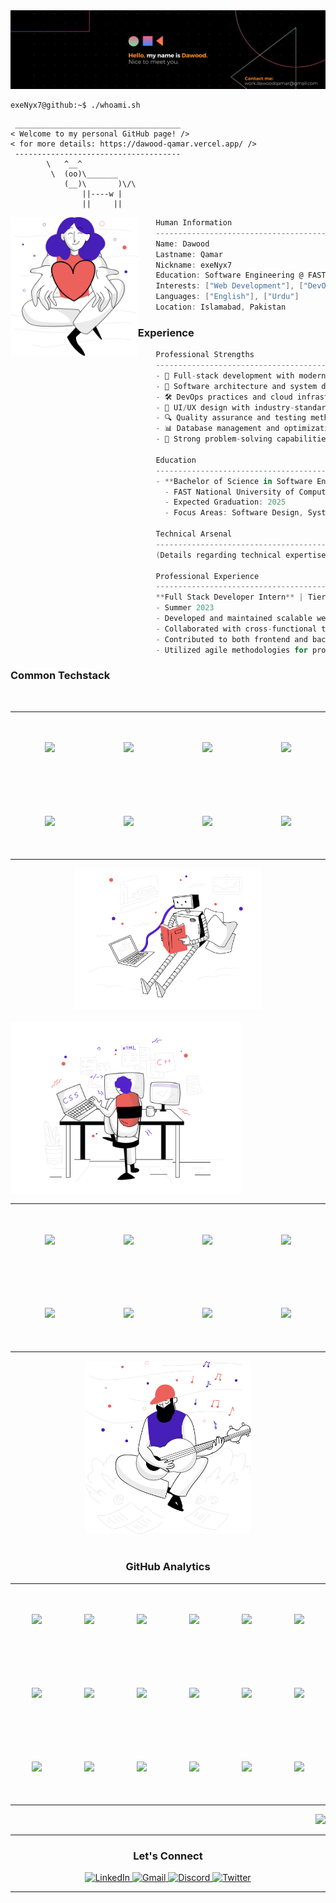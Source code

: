 <div align="center">
  <img src="./resources/Banner.png" alt="Header" />
</div>




```console
exeNyx7@github:~$ ./whoami.sh
```
```
 _____________________________________
< Welcome to my personal GitHub page! />
< for more details: https://dawood-qamar.vercel.app/ />
 ------------------------------------- 
        \   ^__^
         \  (oo)\_______
            (__)\       )\/\
                ||----w |
                ||     ||
```
<img align="left" src="./resources/svg/givingback.svg" height="222px"/>

```csharp
    Human Information
    ------------------------------------------
    Name: Dawood
    Lastname: Qamar
    Nickname: exeNyx7
    Education: Software Engineering @ FAST-NUCES
    Interests: ["Web Development"], ["DevOps"], ["System Design"], ["AI/ML"]
    Languages: ["English"], ["Urdu"]
    Location: Islamabad, Pakistan
```





### Experience

```csharp
    Professional Strengths
    ------------------------------------------
    - 🚀 Full-stack development with modern technologies
    - 🔧 Software architecture and system design
    - 🛠️ DevOps practices and cloud infrastructure
    - 🎨 UI/UX design with industry-standard tools
    - 🔍 Quality assurance and testing methodologies
    - 📊 Database management and optimization
    - 🎯 Strong problem-solving capabilities

    Education
    ------------------------------------------
    - **Bachelor of Science in Software Engineering**
      - FAST National University of Computer and Emerging Sciences, Islamabad
      - Expected Graduation: 2025
      - Focus Areas: Software Design, Systems Architecture, Cloud Computing

    Technical Arsenal
    ------------------------------------------
    (Details regarding technical expertise)

    Professional Experience
    ------------------------------------------
    **Full Stack Developer Intern** | Tier5 Solutions
    - Summer 2023
    - Developed and maintained scalable web applications using modern JavaScript frameworks
    - Collaborated with cross-functional teams to implement robust solutions
    - Contributed to both frontend and backend development lifecycles
    - Utilized agile methodologies for project delivery

```

### Common Techstack
<br>

<div align="center">
    <table align="left">
        <tr>
            <td align="center" width="140" height="112.43">
                <img src="https://cdn.jsdelivr.net/gh/devicons/devicon/icons/javascript/javascript-original.svg" width="65px"/>
                <br />
            </td>
            <td align="center" width="140" height="112.43">
                <img src="https://cdn.jsdelivr.net/gh/devicons/devicon/icons/typescript/typescript-original.svg" width="65px"/>
                <br />
            </td>
            <td align="center" width="140" height="112.43">
                <img src="https://cdn.jsdelivr.net/gh/devicons/devicon/icons/html5/html5-original.svg" width="65px"/>
                <br />
            </td>
            <td align="center" width="140" height="112.43">
                <img src="https://cdn.jsdelivr.net/gh/devicons/devicon/icons/css3/css3-original.svg" width="65px"/>
                <br />
            </td>
        </tr>
        <tr>
            <td align="center" width="140" height="112.43">
                <img src="https://cdn.jsdelivr.net/gh/devicons/devicon/icons/c/c-original.svg" width="65px"/>
                <br />
            </td>
            <td align="center" width="140" height="112.43">
                <img src="https://cdn.jsdelivr.net/gh/devicons/devicon/icons/cplusplus/cplusplus-original.svg" width="65px"/>
                <br />
            </td>
            <td align="center" width="140" height="112.43">
                <img src="https://cdn.jsdelivr.net/gh/devicons/devicon/icons/csharp/csharp-original.svg" width="65px"/>
                <br />
            </td>
           <td align="center" width="140" height="112.43">
               <img src="https://cdn.jsdelivr.net/gh/devicons/devicon/icons/java/java-original.svg" width="65px"/>
               <br />
           </td>
        </tr>
    </table>
    <img src="./resources/svg/artificialintelligence.svg" height="225px"/>
</div>

<br>


<img align="left" src="./resources/svg/webdevelopment.svg" height="277px"/>
<be>
<div align="center" </div>
<div align="center">
    <table align="right">
        <tr>
            <td align="center" width="140" height="112.43">
                <img src="https://cdn.jsdelivr.net/gh/devicons/devicon/icons/nodejs/nodejs-original.svg" width="65px"/>
                <br />
            </td>
            <td align="center" width="140" height="112.43">
                <img src="https://cdn.jsdelivr.net/gh/devicons/devicon/icons/nextjs/nextjs-original.svg" width="65px"/>
                <br />
            </td>
            <td align="center" width="140" height="112.43">
                <img src="https://cdn.jsdelivr.net/gh/devicons/devicon/icons/nestjs/nestjs-original.svg" width="65px"/>
                <br />
            </td>
            <td align="center" width="140" height="112.43">
                <img src="https://cdn.jsdelivr.net/gh/devicons/devicon/icons/express/express-original.svg" width="65px"/>
                <br />
            </td>
        </tr>
        <tr>
            <td align="center" width="140" height="112.43">
                <img src="https://cdn.jsdelivr.net/gh/devicons/devicon/icons/materialui/materialui-original.svg" width="65px"/>
                <br />
            </td>
            <td align="center" width="140" height="112.43">
                <img src="https://cdn.jsdelivr.net/gh/devicons/devicon/icons/react/react-original.svg" width="65px"/>
                <br />
            </td>
            <td align="center" width="140" height="112.43">
                <img src="https://cdn.jsdelivr.net/gh/devicons/devicon/icons/spring/spring-original.svg" width="65px"/>
                <br />
            </td>
            <td align="center" width="140" height="112.43">
              <img src="https://cdn.jsdelivr.net/gh/devicons/devicon/icons/dot-net/dot-net-original.svg" width="65px"/>
              <br />
            </td>
        </tr>
    </table>
    <img src="./resources/svg/inspiration.svg" height="277px"/>
</div>
<br>


### GitHub Analytics

<div align="center">
    <table align="center">
        <tr>
            <td align="center" width="120" height="105.43">
                <img src="https://cdn.simpleicons.org/ubuntu/E95420" width="50px"/>
                <br />
            </td>
            <td align="center" width="140" height="112.43">
                <img src="https://cdn.jsdelivr.net/gh/devicons/devicon/icons/vscode/vscode-original.svg" width="50px"/>
                <br />
            </td>
            <td align="center" width="140" height="112.43">
                <img src="https://cdn.jsdelivr.net/gh/devicons/devicon/icons/visualstudio/visualstudio-plain.svg" width="50px"/>
                <br />
            </td>
                        <td align="center" width="140" height="112.43">
                <img src="https://cdn.jsdelivr.net/gh/devicons/devicon/icons/mysql/mysql-original.svg" width="50px"/>
                <br />
            </td>
                        <td align="center" width="140" height="112.43">
                <img src="https://cdn.jsdelivr.net/gh/devicons/devicon/icons/microsoftsqlserver/microsoftsqlserver-plain.svg" width="50px"/>
                <br />
            </td>
                        <td align="center" width="140" height="112.43">
                <img src="https://cdn.jsdelivr.net/gh/devicons/devicon/icons/oracle/oracle-original.svg" width="50px"/>
                <br />
            </td>
        </tr>
        <tr>
            <td align="center" width="140" height="112.43">
                <img src="https://cdn.jsdelivr.net/gh/devicons/devicon/icons/figma/figma-original.svg" width="50px"/>
                <br />
            </td>
            <td align="center" width="140" height="112.43">
                <img src="https://cdn.jsdelivr.net/gh/devicons/devicon/icons/git/git-original.svg" width="50px"/>
                <br />
            </td>
            <td align="center" width="140" height="112.43">
                <img src="https://cdn.jsdelivr.net/gh/devicons/devicon/icons/mongodb/mongodb-original.svg" width="50px"/>
                <br />
            </td>
                      <td align="center" width="140" height="112.43">
                <img src="https://cdn.jsdelivr.net/gh/devicons/devicon/icons/gitlab/gitlab-original.svg" width="50px"/>
                <br />
            </td>
                      <td align="center" width="140" height="112.43">
                <img src="https://cdn.jsdelivr.net/gh/devicons/devicon/icons/jira/jira-original.svg" width="50px"/>
                <br />
            </td>
                      <td align="center" width="140" height="112.43">
                <img src="https://cdn.jsdelivr.net/gh/devicons/devicon/icons/firebase/firebase-plain.svg" width="50px"/>
                <br />
            </td>
        </tr>
              <tr>
            <td align="center" width="140" height="112.43">
                <img src="https://cdn.jsdelivr.net/gh/devicons/devicon/icons/jest/jest-plain.svg" width="50px"/>
                <br />
            </td>
            <td align="center" width="140" height="112.43">
                <img src="https://cdn.jsdelivr.net/gh/devicons/devicon/icons/selenium/selenium-original.svg" width="50px"/>
                <br />
            </td>
            <td align="center" width="140" height="112.43">
                <img src="https://cdn.jsdelivr.net/gh/devicons/devicon/icons/docker/docker-original.svg" width="50px"/>
                <br />
            </td>
                      <td align="center" width="140" height="112.43">
                <img src="https://cdn.jsdelivr.net/gh/devicons/devicon/icons/kubernetes/kubernetes-plain.svg" width="50px"/>
                <br />
            </td>
                      <td align="center" width="140" height="112.43">
                <img src="https://cdn.simpleicons.org/jenkins/D24939" width="50px"/>
                <br />
            </td>
                      <td align="center" width="140" height="112.43">
                <img src="https://cdn.jsdelivr.net/gh/devicons/devicon/icons/jest/jest-plain.svg" width="50px"/>
                <br />
            </td>
        </tr>
    </table>



  <div align="right">
        <img src="https://github-profile-summary-cards.vercel.app/api/cards/profile-details?username=exeNyx7&theme=nord_dark" />
    </div>
</div>

---

### Let's Connect

<div align="center">
    <a href="https://www.linkedin.com/in/dawood-qamar/" target="_blank">
        <img src="https://img.shields.io/badge/LinkedIn-0077B5?style=for-the-badge&logo=linkedin&logoColor=white" alt="LinkedIn" />
    </a>
    <a href="mailto:work.dawoodqamar@gmail.com">
        <img src="https://img.shields.io/badge/Gmail-D14836?style=for-the-badge&logo=gmail&logoColor=white" alt="Gmail" />
    </a>
    <a href="https://discordapp.com/users/432108089106235392" target="_blank">
        <img src="https://img.shields.io/badge/Discord-7289DA?style=for-the-badge&logo=discord&logoColor=white" alt="Discord" />
    </a>
    <a href="https://twitter.com/dawood_qamar" target="_blank">
        <img src="https://img.shields.io/badge/Twitter-1DA1F2?style=for-the-badge&logo=twitter&logoColor=white" alt="Twitter" />
    </a>
</div>

---

